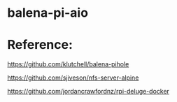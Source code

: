# balena-pi-aio

# Reference:
https://github.com/klutchell/balena-pihole

https://github.com/sjiveson/nfs-server-alpine

https://github.com/jordancrawfordnz/rpi-deluge-docker
